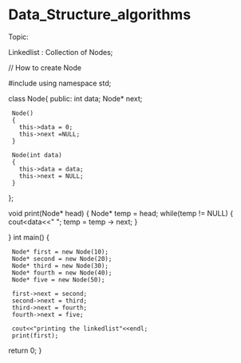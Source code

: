 # Data_Structure_algorithms

Topic:

Linkedlist : Collection of Nodes;


// How to create Node

#include <iostream>
using namespace std;

 class Node{
   public:
     int data;
     Node* next;

     Node()
     {
       this->data = 0;
       this->next =NULL;
     }

     Node(int data)
     {
       this->data = data;
       this->next = NULL;
     }

 };

 void print(Node* head)
 { 
     Node* temp = head;
    while(temp != NULL)
    {
      cout<<temp->data<<" ";
      temp = temp -> next;
    }

 }
int main() {
     
     Node* first = new Node(10);
     Node* second = new Node(20);
     Node* third = new Node(30);
     Node* fourth = new Node(40);
     Node* five = new Node(50);

     first->next = second;
     second->next = third;
     third->next = fourth;
     fourth->next = five;

     cout<<"printing the linkedlist"<<endl;
     print(first);


  return 0;
}
